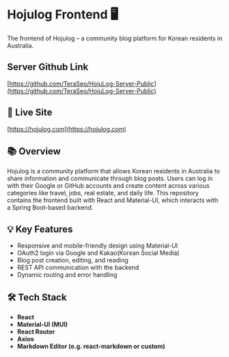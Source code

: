 # Hojulog Frontend 🖥️  
The frontend of Hojulog – a community blog platform for Korean residents in Australia.

## Server Github Link
[https://github.com/TeraSeo/HojuLog-Server-Public](https://github.com/TeraSeo/HojuLog-Server-Public)

## 🔗 Live Site  
[https://hojulog.com](https://hojulog.com)

## 📚 Overview  
Hojulog is a community platform that allows Korean residents in Australia to share information and communicate through blog posts. Users can log in with their Google or GitHub accounts and create content across various categories like travel, jobs, real estate, and daily life. This repository contains the frontend built with React and Material-UI, which interacts with a Spring Boot-based backend.

## 💡 Key Features  
- Responsive and mobile-friendly design using Material-UI  
- OAuth2 login via Google and Kakao(Korean Social Media)  
- Blog post creation, editing, and reading  
- REST API communication with the backend  
- Dynamic routing and error handling

## 🛠️ Tech Stack  
- **React**  
- **Material-UI (MUI)**  
- **React Router**  
- **Axios**  
- **Markdown Editor (e.g. react-markdown or custom)**
